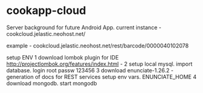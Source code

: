 cookapp-cloud
=============

Server background for future Android App.
current instance - 
cookcloud.jelastic.neohost.net/

example  - cookcloud.jelastic.neohost.net/rest/barcode/0000040102078

setup ENV
1 download lombok plugin for IDE http://projectlombok.org/features/index.html - 
2 setup local mysql. import database. 
login root passw 123456
3 download enunciate-1.26.2 - generation of docs for REST services
setup env vars. ENUNCIATE_HOME
4 download mongodb.
start mongodb
